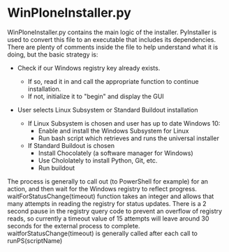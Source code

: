 # WinPloneInstaller.py

WinPloneInstaller.py contains the main logic of the installer. PyInstaller is used to convert this file to an executable that includes its dependencies. There are plenty of comments inside the file to help understand what it is doing, but the basic strategy is:

 - Check if our Windows registry key already exists.
    - If so, read it in and call the appropriate function to continue installation.
    - If not, initialize it to "begin" and display the GUI
   
 -  User selects Linux Subsystem or Standard Buildout installation
    - If Linux Subsystem is chosen and user has up to date Windows 10:
   	     - Enable and install the Windows Subsystem for Linux
         - Run bash script which retrieves and runs the universal installer
    - If Standard Buildout is chosen
        - Install Chocolately (a software manager for Windows)
        - Use Chololately to install Python, Git, etc.
        - Run buildout

The process is generally to call out (to PowerShell for example) for an action, and then wait for the Windows registry to reflect progress. waitForStatusChange(timeout) function takes an integer and allows that many attempts in reading the registry for status updates. There is a 2 second pause in the registry query code to prevent an overflow of registry reads, so currently a timeout value of 15 attempts will leave around 30 seconds for the external process to complete. waitforStatusChange(timeout) is generally called after each call to runPS(scriptName) 